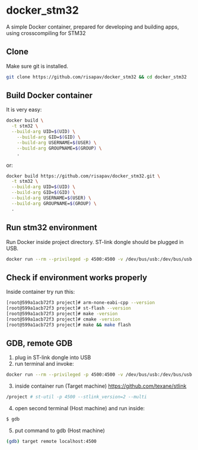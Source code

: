 # docker_stm32
A simple Docker container, prepared for developing and building apps, using crosscompiling for STM32


## Clone

Make sure git is installed.
```sh
git clone https://github.com/risapav/docker_stm32 && cd docker_stm32
```

## Build Docker container

It is very easy:

```sh
docker build \
  -t stm32 \
  --build-arg UID=$(UID) \
	--build-arg GID=$(GID) \
	--build-arg USERNAME=$(USER) \
	--build-arg GROUPNAME=$(GROUP) \
	.
```

or:

```sh
docker build https://github.com/risapav/docker_stm32.git \
  -t stm32 \
  --build-arg UID=$(UID) \
  --build-arg GID=$(GID) \
  --build-arg USERNAME=$(USER) \
  --build-arg GROUPNAME=$(GROUP) \
  .
```

## Run stm32 environment

Run Docker inside project directory. ST-link dongle should be plugged in USB.

```sh
docker run --rm --privileged -p 4500:4500 -v /dev/bus/usb:/dev/bus/usb -v $PWD:/project -w /project -it stm32
```
## Check if environment works properly

Inside container try run this:

```sh
[root@599a1acb72f3 project]# arm-none-eabi-cpp --version
[root@599a1acb72f3 project]# st-flash --version
[root@599a1acb72f3 project]# make -version
[root@599a1acb72f3 project]# cmake -version
[root@599a1acb72f3 project]# make && make flash
```

## GDB, remote GDB

1. plug in ST-link dongle into USB
2. run terminal and invoke:
```sh
docker run --rm --privileged -p 4500:4500 -v /dev/bus/usb:/dev/bus/usb -v $PWD:/project -w /project -it stm32
```
3. inside container run (Target machine)
https://github.com/texane/stlink
```sh
/project # st-util -p 4500 --stlink_version=2 --multi
```
4. open second terminal (Host machine) and run inside:
```sh
$ gdb
```
5. put command to gdb (Host machine)
```sh
(gdb) target remote localhost:4500
```


